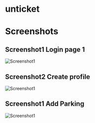 # unticket
# Screenshots
## Screenshot1 Login page 1
![Screenshot1](https://github.com/aneesayoosef/unticket/blob/aneesa/Screenshots/Screenshot1.jpeg)
## Screenshot2 Create profile 
![Screenshot1](https://github.com/aneesayoosef/unticket/blob/aneesa/Screenshots/Screenshot2.jpeg)
## Screenshot1 Add Parking
![Screenshot1](https://github.com/aneesayoosef/unticket/blob/aneesa/Screenshots/Screenshot3.jpeg)
